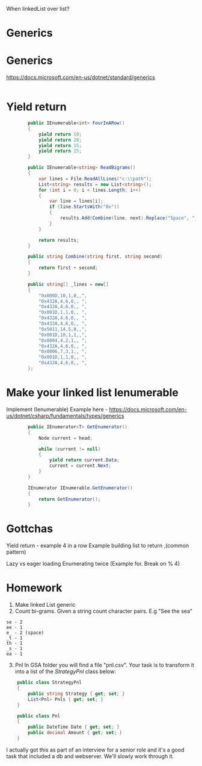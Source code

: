 When linkedList over list?

# Generics

# Generics
https://docs.microsoft.com/en-us/dotnet/standard/generics

```cs

```

# Yield return
```cs
        public IEnumerable<int> FourInARow()
        {
            yield return 10;
            yield return 20;
            yield return 15;
            yield return 25;
        }

        public IEnumerable<string> ReadBigrams()
        {
            var lines = File.ReadAllLines("c:\\path");
            List<string> results = new List<string>();
            for (int i = 0; i < lines.Length; i++)
            {
                var line = lines[i];
                if (line.StartsWith("0x"))
                {
                    results.Add(Combine(line, next).Replace("Space", "__"));
                }
            }

            return results;
        }

        public string Combine(string first, string second)
        {
            return first + second;
        }

        public string[] _lines = new[]
        {
            "0x000D,10,1,0,,",
            "0x432A,4,6,0,, ",
            "0x432A,4,6,0,, ",
            "0x001D,1,1,0,, ",
            "0x432A,4,6,0,, ",
            "0x432A,4,6,0,, ",
            "0x5011,14,5,0,,",
            "0x001D,10,1,1,,",
            "0x0004,4,2,1,, ",
            "0x432A,4,6,0,, ",
            "0x0006,7,3,1,, ",
            "0x001D,1,1,0,, ",
            "0x432A,4,6,0,, ",
        };
```


# Make your linked list Ienumerable
Implement (Ienumerable)
Example here - https://docs.microsoft.com/en-us/dotnet/csharp/fundamentals/types/generics
```cs
        public IEnumerator<T> GetEnumerator()
        {
            Node current = head;

            while (current != null)
            {
                yield return current.Data;
                current = current.Next;
            }
        }

        IEnumerator IEnumerable.GetEnumerator()
        {
            return GetEnumerator();
        }
```

# Gottchas
Yield return - example 4 in a row
Example building list to return ,(common pattern)

Lazy vs eager loading
Enumerating twice (Example for. Break on % 4)




# Homework
1. Make linked List generic
2. Count bi-grams. Given a string count character pairs. E.g "See the sea" 
```
se - 2
ee - 1
e_ - 2 (space)
_t - 1
th - 1
_s - 1
ea - 1
```
3. Pnl
In GSA folder you will find a file "pnl.csv". Your task is to transform it into a list of the _StrategyPnl_ class below:
```cs
    public class StrategyPnl
    {
        public string Strategy { get; set; }
        List<Pnl> Pnls { get; set; }
    }

    public class Pnl
    {
        public DateTime Date { get; set; }
        public decimal Amount { get; set; }
    }
```

I actually got this as part of an interview for a senior role and it's a good task that included a db and webserver. We'll slowly work through it.




